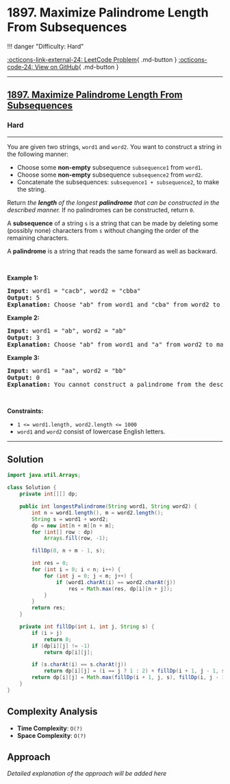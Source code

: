 # 1897. Maximize Palindrome Length From Subsequences

!!! danger "Difficulty: Hard"

[:octicons-link-external-24: LeetCode Problem](https://leetcode.com/problems/maximize-palindrome-length-from-subsequences/){ .md-button }
[:octicons-code-24: View on GitHub](https://github.com/RAJ8664/Leetcode/tree/master/1897-maximize-palindrome-length-from-subsequences){ .md-button }

---

<h2><a href="https://leetcode.com/problems/maximize-palindrome-length-from-subsequences">1897. Maximize Palindrome Length From Subsequences</a></h2><h3>Hard</h3><hr><p>You are given two strings, <code>word1</code> and <code>word2</code>. You want to construct a string in the following manner:</p>

<ul>
	<li>Choose some <strong>non-empty</strong> subsequence <code>subsequence1</code> from <code>word1</code>.</li>
	<li>Choose some <strong>non-empty</strong> subsequence <code>subsequence2</code> from <code>word2</code>.</li>
	<li>Concatenate the subsequences: <code>subsequence1 + subsequence2</code>, to make the string.</li>
</ul>

<p>Return <em>the <strong>length</strong> of the longest <strong>palindrome</strong> that can be constructed in the described manner. </em>If no palindromes can be constructed, return <code>0</code>.</p>

<p>A <strong>subsequence</strong> of a string <code>s</code> is a string that can be made by deleting some (possibly none) characters from <code>s</code> without changing the order of the remaining characters.</p>

<p>A <strong>palindrome</strong> is a string that reads the same forward&nbsp;as well as backward.</p>

<p>&nbsp;</p>
<p><strong class="example">Example 1:</strong></p>

<pre>
<strong>Input:</strong> word1 = &quot;cacb&quot;, word2 = &quot;cbba&quot;
<strong>Output:</strong> 5
<strong>Explanation:</strong> Choose &quot;ab&quot; from word1 and &quot;cba&quot; from word2 to make &quot;abcba&quot;, which is a palindrome.</pre>

<p><strong class="example">Example 2:</strong></p>

<pre>
<strong>Input:</strong> word1 = &quot;ab&quot;, word2 = &quot;ab&quot;
<strong>Output:</strong> 3
<strong>Explanation:</strong> Choose &quot;ab&quot; from word1 and &quot;a&quot; from word2 to make &quot;aba&quot;, which is a palindrome.</pre>

<p><strong class="example">Example 3:</strong></p>

<pre>
<strong>Input:</strong> word1 = &quot;aa&quot;, word2 = &quot;bb&quot;
<strong>Output:</strong> 0
<strong>Explanation:</strong> You cannot construct a palindrome from the described method, so return 0.</pre>

<p>&nbsp;</p>
<p><strong>Constraints:</strong></p>

<ul>
	<li><code>1 &lt;= word1.length, word2.length &lt;= 1000</code></li>
	<li><code>word1</code> and <code>word2</code> consist of lowercase English letters.</li>
</ul>


---

## Solution

```java
import java.util.Arrays;

class Solution {
    private int[][] dp;

    public int longestPalindrome(String word1, String word2) {
        int n = word1.length(), m = word2.length();
        String s = word1 + word2;
        dp = new int[n + m][n + m];
        for (int[] row : dp)
            Arrays.fill(row, -1);

        fillDp(0, n + m - 1, s);

        int res = 0;
        for (int i = 0; i < n; i++) {
            for (int j = 0; j < m; j++) {
                if (word1.charAt(i) == word2.charAt(j))
                    res = Math.max(res, dp[i][n + j]);
            }
        }
        return res;
    }

    private int fillDp(int i, int j, String s) {
        if (i > j)
            return 0;
        if (dp[i][j] != -1)
            return dp[i][j];

        if (s.charAt(i) == s.charAt(j))
            return dp[i][j] = (i == j ? 1 : 2) + fillDp(i + 1, j - 1, s);
        return dp[i][j] = Math.max(fillDp(i + 1, j, s), fillDp(i, j - 1, s));
    }
}
```

## Complexity Analysis

- **Time Complexity**: `O(?)`
- **Space Complexity**: `O(?)`

## Approach

*Detailed explanation of the approach will be added here*

